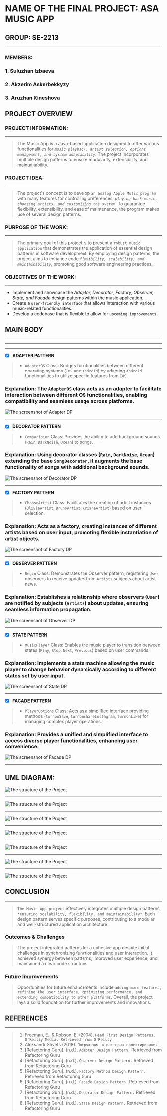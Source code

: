 # NAME OF THE FINAL PROJECT: **ASA MUSIC APP**
## **GROUP: SE-2213**
---
### **MEMBERS:**
### 1. Suluzhan Izbaeva
### 2. Akzerim Askerbekkyzy
### 3. Aruzhan Kineshova

## **PROJECT OVERVIEW**

### **PROJECT INFORMATION:**
---
>The Music App is a Java-based application designed to offer various functionalities for *`music playback, artist selection, options management, and system adaptability`*. The project incorporates multiple design patterns to ensure modularity, extensibility, and maintainability.

### **PROJECT IDEA:**
---
>The project's concept is to develop `an analog Apple Music program` with many features for controlling preferences, *`playing back music, choosing artists, and customizing the system`*. To guarantee flexibility, extensibility, and ease of maintenance, the program makes use of several design patterns.

### **PURPOSE OF THE WORK:**
---
>The primary goal of this project is to present a `robust music application` that demonstrates the application of essential design patterns in software development. By employing design patterns, the project aims to enhance code *`flexibility, scalability, and maintainability`*, promoting good software engineering practices.

### **OBJECTIVES OF THE WORK:**
---
- Implement and showcase the *Adapter, Decorator, Factory, Observer, State, and Facade* design patterns within the music application.
- Create a `user-friendly interface` that allows interaction with various music-related functionalities.
- Develop a codebase that is flexible to allow for `upcoming improvements`.


## **MAIN BODY**
---
---
---

 - [X] **ADAPTER PATTERN**
 >- `AdapterOS` Class: Bridges functionalities between different operating systems (`IOS` and `Android`) by adapting `Android` functionalities to utilize specific features from `IOS`.

### Explanation: The `AdapterOS` class acts as an adapter to facilitate interaction between different OS functionalities, enabling compatibility and seamless usage across platforms.

![The screenshot of Adapter DP](Screenshots/Adapter.PNG)

---
 - [X] **DECORATOR PATTERN**
 >- `Comparision` Class: Provides the ability to add background sounds (`Rain`, `DarkNoise`, `Ocean`) to songs.

### Explanation: Using decorator classes (`Rain`, `DarkNoise`, `Ocean`) extending the base `SongDecorator`, it augments the base functionality of songs with additional background sounds.

![The screenshot of Decorator DP](Screenshots/Decorator.PNG)

---
 - [X] **FACTORY PATTERN**
 >- `ChooseArtist` Class: Facilitates the creation of artist instances (`OliviaArtist`, `BrunoArtist`, `ArianaArtist`) based on user selection.

### Explanation: Acts as a factory, creating instances of different artists based on user input, promoting flexible instantiation of artist objects.

![The screenshot of Factory DP](Screenshots/Factory.PNG)

---
 - [X] **OBSERVER PATTERN**
 >- `Begin` Class: Demonstrates the Observer pattern, registering `User` observers to receive updates from `Artists` subjects about artist news.

### Explanation: Establishes a relationship where observers (`User`) are notified by subjects (`Artists`) about updates, ensuring seamless information propagation.

![The screenshot of Observer DP](Screenshots/Observer.PNG)   

---
 - [X] **STATE PATTERN**
 >- `MusicPlayer` Class: Enables the music player to transition between states (`Play`, `Stop`, `Next`, `Previous`) based on user commands.

### Explanation: Implements a state machine allowing the music player to change behavior dynamically according to different states set by user input.

![The screenshot of State DP](Screenshots/State.PNG)   

---
 - [X] **FACADE PATTERN**
 >- `PlayerOptions` Class: Acts as a simplified interface providing methods (`turnonSave`, `turnonShareInstagram`, `turnonLike`) for managing complex player operations.

### Explanation: Provides a unified and simplified interface to access diverse player functionalities, enhancing user convenience.

![The screenshot of Facade DP](Screenshots/Facade.PNG)   

---

## **UML DIAGRAM:**
![The structure of the Project](Screenshots/MergedUML/MergedUML-1.png)

---

![The structure of the Project](Screenshots/MergedUML/MergedUML-2.png)

---

![The structure of the Project](Screenshots/MergedUML/MergedUML-3.png)

---

![The structure of the Project](Screenshots/MergedUML/MergedUML-4.png)

---

![The structure of the Project](Screenshots/MergedUML/MergedUML-5.png)

---

![The structure of the Project](Screenshots/MergedUML/MergedUML-6.png)

---

![The structure of the Project](Screenshots/MergedUML/MergedUML-7.png)

## **CONCLUSION**
---
>`The Music App project` effectively integrates multiple design patterns, `*ensuring scalability, flexibility, and maintainability*`. Each design pattern serves specific purposes, contributing to a modular and well-structured application architecture.

### **Outcomes & Challenges**
> The project integrated patterns for a cohesive app despite initial challenges in synchronizing functionalities and user interaction. It achieved synergy between patterns, improved user experience, and maintained a clear code structure.

### **Future Improvements**
> Opportunities for future enhancements include `adding more features, refining the user interface, optimizing performance, and extending compatibility to other platforms`. Overall, the project lays a solid foundation for further improvements and innovations.

## **REFERENCES**
 ---
>1. Freeman, E., & Robson, E. (2004). `Head First Design Patterns. O'Reilly Media. Retrieved from O'Reilly`
>2. Аleksandr Shvets (2018). `Погружение в паттерны проектирования.`
>3. [Refactoring Guru]. (n.d.). `Adapter Design Pattern.` Retrieved from Refactoring Guru
>4. [Refactoring Guru]. (n.d.). `Observer Design Pattern.` Retrieved from Refactoring Guru
>5. [Refactoring Guru]. (n.d.). `Factory Method Design Pattern.` Retrieved from Refactoring Guru
>6. [Refactoring Guru]. (n.d.). `Facade Design Pattern.` Retrieved from Refactoring Guru
>7. [Refactoring Guru]. (n.d.). `Decorator Design Pattern.` Retrieved from Refactoring Guru
>8. [Refactoring Guru]. (n.d.). `State Design Pattern.` Retrieved from Refactoring Guru
